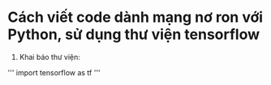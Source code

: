 # Cách viết code dành mạng nơ ron với Python, sử dụng thư viện tensorflow
1. Khai báo thư viện:

'''
import tensorflow as tf
'''
